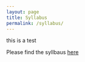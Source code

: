 ```yaml
---
layout: page
title: Syllabus
permalink: /syllabus/
---
```


this is a test


Please find the syllbaus [here](/static_files/materials/Syllabus.pdf)
